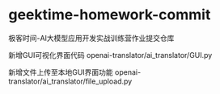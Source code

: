 # geektime-homework-commit
极客时间-AI大模型应用开发实战训练营作业提交仓库

新增GUI可视化界面代码
openai-translator/ai_translator/GUI.py

新增文件上传至本地GUI界面功能
openai-translator/ai_translator/file_upload.py

